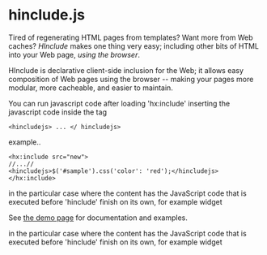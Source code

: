 # hinclude.js

Tired of regenerating HTML pages from templates? Want more from Web caches?
*HInclude* makes one thing very easy; including other bits of HTML into your
Web page, _using the browser_.

HInclude is declarative client-side inclusion for the Web; it allows easy
composition of Web pages using the browser -- making your pages more modular,
more cacheable, and easier to maintain. 

You can run javascript code after loading 'hx:include' inserting the
javascript code inside the tag

	<hincludejs> ... </ hincludejs>

example..

	<hx:include src="new">
  	//...//
  	<hincludejs>$('#sample').css('color': 'red');</hincludejs>
	</hx:include>

		
in the particular case where the content has the JavaScript code that is 
executed before 'hinclude' finish on its own, for example widget

See [the demo page](http://mnot.github.com/hinclude/) for documentation and
examples.

in the particular case where the content has the JavaScript code that is executed before 'hinclude' finish on its own, for example widget
